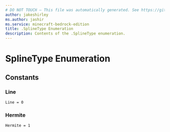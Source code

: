 ```yaml
---
# DO NOT TOUCH — This file was automatically generated. See https://github.com/mojang/minecraftapidocsgenerator to modify descriptions, examples, etc.
author: jakeshirley
ms.author: jashir
ms.service: minecraft-bedrock-edition
title: .SplineType Enumeration
description: Contents of the .SplineType enumeration.
---
```

# SplineType Enumeration

## Constants
### **Line**
`Line = 0`
### **Hermite**
`Hermite = 1`

